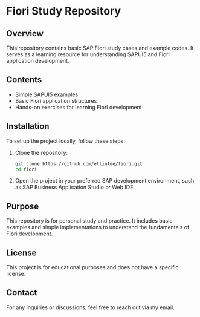 # Fiori Study Repository

## Overview

This repository contains basic SAP Fiori study cases and example codes. It serves as a learning resource for understanding SAPUI5 and Fiori application development.

## Contents

- Simple SAPUI5 examples
- Basic Fiori application structures
- Hands-on exercises for learning Fiori development

## Installation

To set up the project locally, follow these steps:

1. Clone the repository:

   ```sh
   git clone https://github.com/ellinlee/fiori.git
   cd fiori
   ```

2. Open the project in your preferred SAP development environment, such as SAP Business Application Studio or Web IDE.

## Purpose

This repository is for personal study and practice. It includes basic examples and simple implementations to understand the fundamentals of Fiori development.

## License

This project is for educational purposes and does not have a specific license.

## Contact

For any inquiries or discussions, feel free to reach out via my email.
